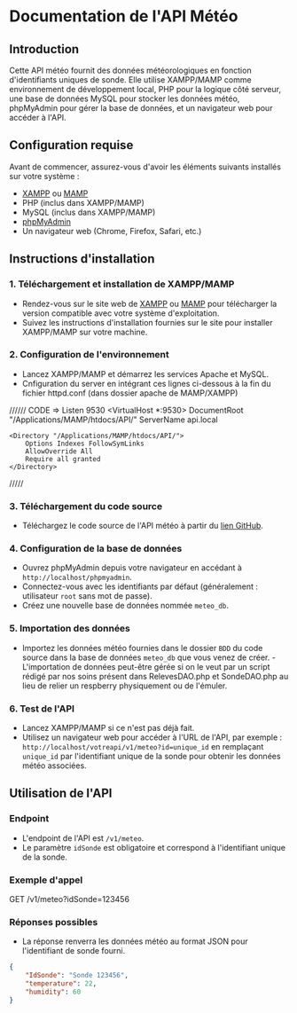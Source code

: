 # Documentation de l'API Météo

## Introduction

Cette API météo fournit des données météorologiques en fonction d'identifiants uniques de sonde. Elle utilise XAMPP/MAMP comme environnement de développement local, PHP pour la logique côté serveur, une base de données MySQL pour stocker les données météo, phpMyAdmin pour gérer la base de données, et un navigateur web pour accéder à l'API.

## Configuration requise

Avant de commencer, assurez-vous d'avoir les éléments suivants installés sur votre système :

- [XAMPP](https://www.apachefriends.org/index.html) ou [MAMP](https://www.mamp.info/)
- PHP (inclus dans XAMPP/MAMP)
- MySQL (inclus dans XAMPP/MAMP)
- [phpMyAdmin](https://www.phpmyadmin.net/)
- Un navigateur web (Chrome, Firefox, Safari, etc.)

## Instructions d'installation

### 1. Téléchargement et installation de XAMPP/MAMP

- Rendez-vous sur le site web de [XAMPP](https://www.apachefriends.org/index.html) ou [MAMP](https://www.mamp.info/) pour télécharger la version compatible avec votre système d'exploitation.
- Suivez les instructions d'installation fournies sur le site pour installer XAMPP/MAMP sur votre machine.

### 2. Configuration de l'environnement

- Lancez XAMPP/MAMP et démarrez les services Apache et MySQL.
- Cnfiguration du server en intégrant ces lignes ci-dessous à la fin du fichier httpd.conf (dans dossier apache de MAMP/XAMPP)

//////
CODE => Listen 9530
<VirtualHost *:9530>
    DocumentRoot "/Applications/MAMP/htdocs/API/"
    ServerName api.local

    <Directory "/Applications/MAMP/htdocs/API/">
        Options Indexes FollowSymLinks
        AllowOverride All
        Require all granted
    </Directory>
</VirtualHost>
/////

### 3. Téléchargement du code source

- Téléchargez le code source de l'API météo à partir du [lien GitHub](https://github.com/Yoann-Lgd/CUBEMeteo.git).

### 4. Configuration de la base de données

- Ouvrez phpMyAdmin depuis votre navigateur en accédant à `http://localhost/phpmyadmin`.
- Connectez-vous avec les identifiants par défaut (généralement : utilisateur `root` sans mot de passe).
- Créez une nouvelle base de données nommée `meteo_db`.

### 5. Importation des données

- Importez les données météo fournies dans le dossier `BDD` du code source dans la base de données `meteo_db` que vous venez de créer.
-L'importation de données peut-être gérée si on le veut par un script rédigé par nos soins présent dans RelevesDAO.php et SondeDAO.php au lieu de relier un respberry physiquement ou de l'émuler.

### 6. Test de l'API

- Lancez XAMPP/MAMP si ce n'est pas déjà fait.
- Utilisez un navigateur web pour accéder à l'URL de l'API, par exemple : `http://localhost/votreapi/v1/meteo?id=unique_id` en remplaçant `unique_id` par l'identifiant unique de la sonde pour obtenir les données météo associées.


## Utilisation de l'API

### Endpoint

- L'endpoint de l'API est `/v1/meteo`.
- Le paramètre `idSonde` est obligatoire et correspond à l'identifiant unique de la sonde.

### Exemple d'appel

GET /v1/meteo?idSonde=123456

### Réponses possibles

- La réponse renverra les données météo au format JSON pour l'identifiant de sonde fourni.

```json
{
	"IdSonde": "Sonde 123456",
	"temperature": 22,
	"humidity": 60
}
```
